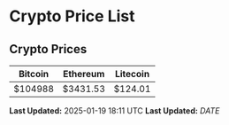# Crypto Price List

## Crypto Prices
| Bitcoin | Ethereum | Litecoin |
| ------- | -------- | -------- |
| $104988 | $3431.53 | $124.01 |
**Last Updated:** 2025-01-19 18:11 UTC
**Last Updated:** $DATE$
